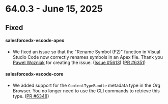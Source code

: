 # 64.0.3 - June 15, 2025

## Fixed

#### salesforcedx-vscode-apex

- We fixed an issue so that the "Rename Symbol (F2)" function in Visual Studio Code now correctly renames symbols in an Apex file. Thank you [Pawel Wozniak](https://github.com/PawelWozniak) for creating the issue.
 ([Issue #5613](https://github.com/forcedotcom/salesforcedx-vscode/issues/5613)) ([PR #6351](https://github.com/forcedotcom/salesforcedx-vscode/pull/6351))

#### salesforcedx-vscode-core

- We added support for the `ContentTypeBundle` metadata type in the Org Browser. You no longer need to use the CLI commands to retrieve this type. ([PR #6348](https://github.com/forcedotcom/salesforcedx-vscode/pull/6348))
